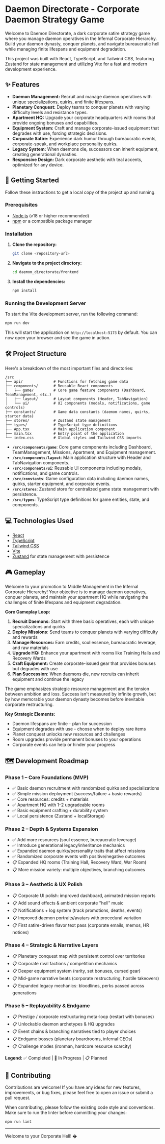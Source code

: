# Daemon Directorate - Corporate Daemon Strategy Game

Welcome to Daemon Directorate, a dark corporate satire strategy game where you manage daemon
operatives in the Infernal Corporate Hierarchy. Build your daemon dynasty, conquer planets, and
navigate bureaucratic hell while managing finite lifespans and equipment degradation.

This project was built with React, TypeScript, and Tailwind CSS, featuring Zustand for state
management and utilizing Vite for a fast and modern development experience.

## ✨ Features

- **Daemon Management:** Recruit and manage daemon operatives with unique specializations, quirks,
  and finite lifespans.
- **Planetary Conquest:** Deploy teams to conquer planets with varying difficulty levels and
  resistance types.
- **Apartment HQ:** Upgrade your corporate headquarters with rooms that provide ongoing bonuses and
  capabilities.
- **Equipment System:** Craft and manage corporate-issued equipment that degrades with use, forcing
  strategic decisions.
- **Corporate Satire:** Experience dark humor through bureaucratic events, corporate-speak, and
  workplace personality quirks.
- **Legacy System:** When daemons die, successors can inherit equipment, creating generational
  dynasties.
- **Responsive Design:** Dark corporate aesthetic with teal accents, optimized for any device.

## 🚀 Getting Started

Follow these instructions to get a local copy of the project up and running.

### Prerequisites

- [Node.js](https://nodejs.org/) (v18 or higher recommended)
- [npm](https://www.npmjs.com/) or a compatible package manager

### Installation

1. **Clone the repository:**

   ```bash
   git clone <repository-url>
   ```

2. **Navigate to the project directory:**

   ```bash
   cd daemon_directorate/frontend
   ```

3. **Install the dependencies:**

   ```bash
   npm install
   ```

### Running the Development Server

To start the Vite development server, run the following command:

```bash
npm run dev
```

This will start the application on `http://localhost:5173` by default. You can now open your browser
and see the game in action.

## 🛠️ Project Structure

Here's a breakdown of the most important files and directories:

```
/src
├── api/              # Functions for fetching game data
├── components/       # Reusable React components
│   ├── game/         # Core game feature components (Dashboard, TeamManagement, etc.)
│   ├── layout/       # Layout components (Header, TabNavigation)
│   └── ui/           # UI components (modals, notifications, game controls)
├── constants/        # Game data constants (daemon names, quirks, starter data)
├── stores/           # Zustand state management
├── types/            # TypeScript type definitions
├── App.tsx           # Main application component
├── main.tsx          # Entry point of the application
└── index.css         # Global styles and Tailwind CSS imports
```

- **`/src/components/game`**: Core game components including Dashboard, TeamManagement, Missions,
  Apartment, and Equipment management.
- **`/src/components/layout`**: Main application structure with Header and TabNavigation components.
- **`/src/components/ui`**: Reusable UI components including modals, notifications, and game
  controls.
- **`/src/constants`**: Game configuration data including daemon names, quirks, starter equipment,
  and corporate events.
- **`/src/stores`**: Zustand store for centralized game state management with persistence.
- **`/src/types`**: TypeScript type definitions for game entities, state, and components.

## 💻 Technologies Used

- [React](https://reactjs.org/)
- [TypeScript](https://www.typescriptlang.org/)
- [Tailwind CSS](https://tailwindcss.com/)
- [Vite](https://vitejs.dev/)
- [Zustand](https://zustand-demo.pmnd.rs/) for state management with persistence

## 🎮 Gameplay

Welcome to your promotion to Middle Management in the Infernal Corporate Hierarchy! Your objective
is to manage daemon operatives, conquer planets, and maintain your apartment HQ while navigating the
challenges of finite lifespans and equipment degradation.

**Core Gameplay Loop:**

1. **Recruit Daemons:** Start with three basic operatives, each with unique specializations and
   quirks
2. **Deploy Missions:** Send teams to conquer planets with varying difficulty and rewards
3. **Manage Resources:** Earn credits, soul essence, bureaucratic leverage, and raw materials
4. **Upgrade HQ:** Enhance your apartment with rooms like Training Halls and Recovery Wards
5. **Craft Equipment:** Create corporate-issued gear that provides bonuses but degrades with use
6. **Plan Succession:** When daemons die, new recruits can inherit equipment and continue the legacy

The game emphasizes strategic resource management and the tension between ambition and loss. Success
isn't measured by infinite growth, but by how memorable your daemon dynasty becomes before
inevitable corporate restructuring.

**Key Strategic Elements:**

- Daemon lifespans are finite - plan for succession
- Equipment degrades with use - choose when to deploy rare items
- Planet conquest unlocks new resources and challenges
- Room upgrades provide permanent bonuses to your operations
- Corporate events can help or hinder your progress

## 🗺️ Development Roadmap

### Phase 1 – Core Foundations (MVP)

- ✅ Basic daemon recruitment with randomized quirks and specializations
- ✅ Simple mission deployment (success/failure + basic rewards)
- ✅ Core resources: credits + materials
- ✅ Apartment HQ with 1–2 upgradeable rooms
- ✅ Basic equipment crafting + durability system
- ✅ Local persistence (Zustand + localStorage)

### Phase 2 – Depth & Systems Expansion

- ✅ Add more resources (soul essence, bureaucratic leverage)
- ✅ Introduce generational legacy/inheritance mechanics
- ✅ Expanded daemon quirks/personality traits that affect missions
- ✅ Randomized corporate events with positive/negative outcomes
- 📋 Expanded HQ rooms (Training Hall, Recovery Ward, War Room)
- 📋 More mission variety: multiple objectives, branching outcomes

### Phase 3 – Aesthetic & UX Polish

- 📋 Corporate UI polish: improved dashboard, animated mission reports
- 📋 Add sound effects & ambient corporate "hell" music
- 📋 Notifications + log system (track promotions, deaths, events)
- 📋 Improved daemon portraits/avatars with procedural variation
- 📋 First satire-driven flavor text pass (corporate emails, memos, HR notices)

### Phase 4 – Strategic & Narrative Layers

- 📋 Planetary conquest map with persistent control over territories
- 📋 Corporate rival factions / competition mechanics
- 📋 Deeper equipment system (rarity, set bonuses, cursed gear)
- 📋 Mid-game narrative beats (corporate restructuring, hostile takeovers)
- 📋 Expanded legacy mechanics: bloodlines, perks passed across generations

### Phase 5 – Replayability & Endgame

- 📋 Prestige / corporate restructuring meta-loop (restart with bonuses)
- 📋 Unlockable daemon archetypes & HQ upgrades
- 📋 Event chains & branching narratives tied to player choices
- 📋 Endgame bosses (planetary boardrooms, infernal CEOs)
- 📋 Challenge modes (ironman, hardcore resource scarcity)

**Legend:** ✅ Completed | 🔄 In Progress | 📋 Planned

## 🤝 Contributing

Contributions are welcome! If you have any ideas for new features, improvements, or bug fixes,
please feel free to open an issue or submit a pull request.

When contributing, please follow the existing code style and conventions. Make sure to run the
linter before committing your changes:

```bash
npm run lint
```

---

Welcome to your Corporate Hell! �
